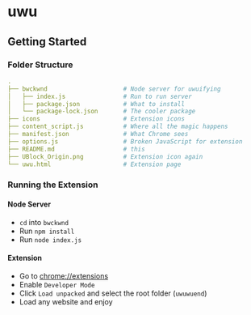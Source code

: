 # uwu
## Getting Started
### Folder Structure
```yaml
.
├── bwckwnd                     # Node server for uwuifying
│   ├── index.js                # Run to run server
│   ├── package.json            # What to install
│   └── package-lock.json       # The cooler package
├── icons                       # Extension icons
├── content_script.js           # Where all the magic happens
├── manifest.json               # What Chrome sees
├── options.js                  # Broken JavaScript for extension
├── README.md                   # this
├── UBlock_Origin.png           # Extension icon again                  
└── uwu.html                    # Extension page
```
### Running the Extension
#### Node Server
- `cd` into `bwckwnd`
- Run `npm install`
- Run `node index.js`
#### Extension
- Go to [chrome://extensions](chrome://extensions)
- Enable `Developer Mode`
- Click `Load unpacked` and select the root folder (`uwuwuend`)
- Load any website and enjoy